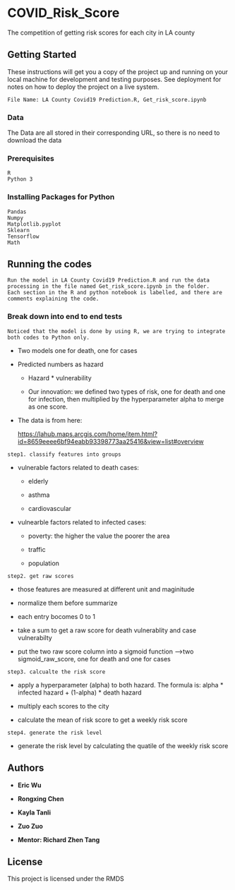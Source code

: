 # COVID_Risk_Score
The competition of getting risk scores for each city in LA county

## Getting Started

These instructions will get you a copy of the project up and running on your local machine for development and testing purposes. See deployment for notes on how to deploy the project on a live system.

```
File Name: LA County Covid19 Prediction.R, Get_risk_score.ipynb
```
### Data

The Data are all stored in their corresponding URL, so there is no need to download the data  

### Prerequisites

```
R
Python 3
```

### Installing Packages for Python

```
Pandas
Numpy
Matplotlib.pyplot
Sklearn  
Tensorflow
Math
```

## Running the codes

```
Run the model in LA County Covid19 Prediction.R and run the data processing in the file named Get_risk_score.ipynb in the folder. 
Each section in the R and python notebook is labelled, and there are comments explaining the code.
```

### Break down into end to end tests

```
Noticed that the model is done by using R, we are trying to integrate both codes to Python only.
```

* Two models one for death, one for cases

* Predicted numbers as hazard

  * Hazard * vulnerability

  * Our innovation: we defined two types of risk, one for death and one for infection, then multiplied by the hyperparameter alpha to merge as one score.

* The data is from here:

  https://lahub.maps.arcgis.com/home/item.html?id=8659eeee6bf94eabb93398773aa25416&view=list#overview

```step1. classify features into groups```

* vulnerable factors related to death cases:

  * elderly

  * asthma

  * cardiovascular

* vulnearble factors related to infected cases:

  * poverty: the higher the value the poorer the area

  * traffic

  * population


```step2. get raw scores```

* those features are measured at different unit and maginitude

* normalize them before summarize

* each entry bocomes 0 to 1

* take a sum to get a raw score for death vulnerablity and case vulnerabilty

* put the two raw score column into a sigmoid function -->two sigmoid_raw_score, one for death and one for cases

```step3. calcualte the risk score```

* apply a hyperparameter (alpha) to both hazard. The formula is: alpha * infected hazard + (1-alpha) * death hazard

* multiply each scores to the city

* calculate the mean of risk score to get a weekly risk score

```step4. generate the risk level```

* generate the risk level by calculating the quatile of the weekly risk score


## Authors

* **Eric Wu** 
* **Rongxing Chen**
* **Kayla Tanli**
* **Zuo Zuo**

* **Mentor: Richard Zhen Tang**

## License

This project is licensed under the RMDS


